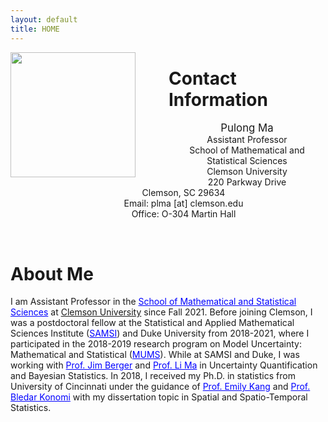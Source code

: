 ```yaml
---
layout: default
title: HOME
---
```



<img align="left" style="width: 200px; padding-right: 50px;" src="./bio-photo.jpg">  


Contact Information
====== 
<p style="text-align: center; padding-left: 50px;" >
<span style="font-size:larger;">Pulong Ma</span> <br/>
Assistant Professor <br/>
School of Mathematical and Statistical Sciences  <br/>
Clemson University <br/>
220 Parkway Drive <br/>
Clemson, SC 29634 <br/>
Email: plma [at] clemson.edu <br/>
Office: O-304 Martin Hall <br/>
</p>
<br clear="left"/>



About Me
======
<p style="text-align: justify; line-height: 1.2em;"> 
 
I am Assistant Professor in the <a href="https://www.clemson.edu/science/departments/math-stat/index.html" target="blank" style="color:blue;">School of Mathematical and Statistical Sciences</a> at <a href="https://www.clemson.edu" target="blank" syle="color:blue;">Clemson University</a> since Fall 2021. Before joining Clemson, I was a postdoctoral fellow at the Statistical and Applied Mathematical Sciences Institute (<a href="https://www.samsi.info" target="blank" style="color:blue;">SAMSI</a>) and Duke University from 2018-2021, where I participated in the 2018-2019 research program on Model Uncertainty: Mathematical and Statistical (<a href="https://www.samsi.info/model-uncertainty-mathematical-statistical-mums/" target="blank" style="color:blue;">MUMS</a>). While at SAMSI and Duke, I was working with <a href="http://www2.stat.duke.edu/~berger/" target="blank" style="color:blue;">Prof. Jim Berger</a> and <a href="http://www2.stat.duke.edu/~lm186/index.html" target="blank" style="color:blue;">Prof. Li Ma</a> in Uncertainty Quantification and Bayesian Statistics.  In 2018, I received my Ph.D. in statistics from University of Cincinnati under the guidance of <a href="https://emilystat.wixsite.com/gdads/" target="blank" style="color:blue;">Prof. Emily Kang</a> and <a href="https://scholar.google.com/citations?user=lqnGbNkAAAAJ&hl=en" target="blank" style="color:blue;">Prof. Bledar Konomi</a> with my dissertation topic in Spatial and Spatio-Temporal Statistics. 
</p>


<!---
News & Update
======

<p align="right" style="text-align: justify; line-height: .2em;">
 
<ul>
 <li> April 2022, I give a talk at the <a href="https://www.siam.org/conferences/cm/conference/uq22" target="blank" style="color:blue;" >SIAM Conference on Uncertainty Quantification (UQ22).</a> 
 </li>
 
 <li> April 2022, I organize a minisymposium on "Bayesian Calibration and Machine Learning Methods for Uncertainty Quantification" at the <a href="https://www.siam.org/conferences/cm/conference/uq22" target="blank" style="color:blue;" >SIAM Conference on Uncertainty Quantification (UQ22)</a>, Atlanta, GA. 
 </li>
 
 <li> March 2022, I give a virtual talk in the Statistics and Data Science Seminar at Auburn University. </li>
 <li> Jan 2022, I will serve as an Associate Editor for the <em><a href="https://www.springer.com/journal/13253" target="blank" style="color:blue;">Journal of Agricultural, Biological and Environmental Statistics (JABES)</a></em> starting 1/2022. </li>
</ul>

</p>


--->










